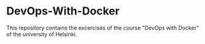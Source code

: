 # DevOps-With-Docker

This repository contains the excercises of the course "DevOps with Docker" of the university of Helsinki.
